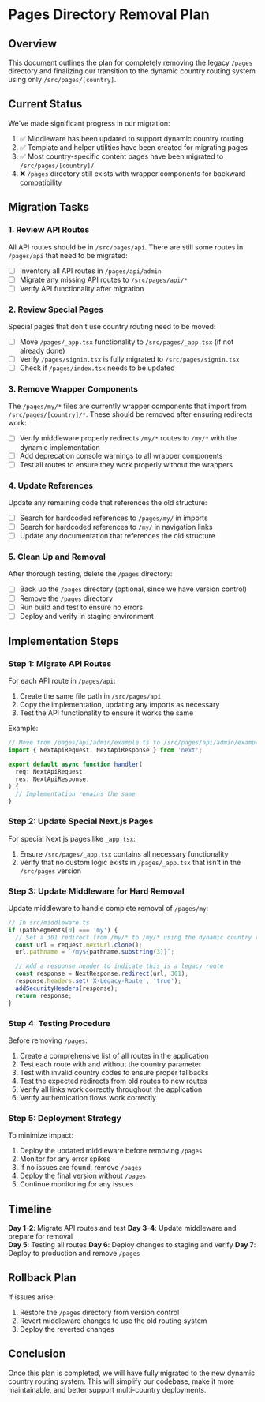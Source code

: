 # Pages Directory Removal Plan

## Overview

This document outlines the plan for completely removing the legacy `/pages` directory and finalizing our transition to the dynamic country routing system using only `/src/pages/[country]`.

## Current Status

We've made significant progress in our migration:

1. ✅ Middleware has been updated to support dynamic country routing
2. ✅ Template and helper utilities have been created for migrating pages
3. ✅ Most country-specific content pages have been migrated to `/src/pages/[country]/`
4. ❌ `/pages` directory still exists with wrapper components for backward compatibility

## Migration Tasks

### 1. Review API Routes

All API routes should be in `/src/pages/api`. There are still some routes in `/pages/api` that need to be migrated:

- [ ] Inventory all API routes in `/pages/api/admin`
- [ ] Migrate any missing API routes to `/src/pages/api/*`
- [ ] Verify API functionality after migration

### 2. Review Special Pages

Special pages that don't use country routing need to be moved:

- [ ] Move `/pages/_app.tsx` functionality to `/src/pages/_app.tsx` (if not already done)
- [ ] Verify `/pages/signin.tsx` is fully migrated to `/src/pages/signin.tsx`
- [ ] Check if `/pages/index.tsx` needs to be updated

### 3. Remove Wrapper Components

The `/pages/my/*` files are currently wrapper components that import from `/src/pages/[country]/*`. These should be removed after ensuring redirects work:

- [ ] Verify middleware properly redirects `/my/*` routes to `/my/*` with the dynamic implementation
- [ ] Add deprecation console warnings to all wrapper components
- [ ] Test all routes to ensure they work properly without the wrappers

### 4. Update References

Update any remaining code that references the old structure:

- [ ] Search for hardcoded references to `/pages/my/` in imports
- [ ] Search for hardcoded references to `/my/` in navigation links
- [ ] Update any documentation that references the old structure

### 5. Clean Up and Removal

After thorough testing, delete the `/pages` directory:

- [ ] Back up the `/pages` directory (optional, since we have version control)
- [ ] Remove the `/pages` directory
- [ ] Run build and test to ensure no errors
- [ ] Deploy and verify in staging environment

## Implementation Steps

### Step 1: Migrate API Routes

For each API route in `/pages/api`:

1. Create the same file path in `/src/pages/api`
2. Copy the implementation, updating any imports as necessary
3. Test the API functionality to ensure it works the same

Example:

```typescript
// Move from /pages/api/admin/example.ts to /src/pages/api/admin/example.ts
import { NextApiRequest, NextApiResponse } from 'next';

export default async function handler(
  req: NextApiRequest,
  res: NextApiResponse,
) {
  // Implementation remains the same
}
```

### Step 2: Update Special Next.js Pages

For special Next.js pages like `_app.tsx`:

1. Ensure `/src/pages/_app.tsx` contains all necessary functionality
2. Verify that no custom logic exists in `/pages/_app.tsx` that isn't in the `/src/pages` version

### Step 3: Update Middleware for Hard Removal

Update middleware to handle complete removal of `/pages/my`:

```typescript
// In src/middleware.ts
if (pathSegments[0] === 'my') {
  // Set a 301 redirect from /my/* to /my/* using the dynamic country route
  const url = request.nextUrl.clone();
  url.pathname = `/my${pathname.substring(3)}`;

  // Add a response header to indicate this is a legacy route
  const response = NextResponse.redirect(url, 301);
  response.headers.set('X-Legacy-Route', 'true');
  addSecurityHeaders(response);
  return response;
}
```

### Step 4: Testing Procedure

Before removing `/pages`:

1. Create a comprehensive list of all routes in the application
2. Test each route with and without the country parameter
3. Test with invalid country codes to ensure proper fallbacks
4. Test the expected redirects from old routes to new routes
5. Verify all links work correctly throughout the application
6. Verify authentication flows work correctly

### Step 5: Deployment Strategy

To minimize impact:

1. Deploy the updated middleware before removing `/pages`
2. Monitor for any error spikes
3. If no issues are found, remove `/pages`
4. Deploy the final version without `/pages`
5. Continue monitoring for any issues

## Timeline

**Day 1-2**: Migrate API routes and test
**Day 3-4**: Update middleware and prepare for removal  
**Day 5**: Testing all routes
**Day 6**: Deploy changes to staging and verify
**Day 7**: Deploy to production and remove `/pages`

## Rollback Plan

If issues arise:

1. Restore the `/pages` directory from version control
2. Revert middleware changes to use the old routing system
3. Deploy the reverted changes

## Conclusion

Once this plan is completed, we will have fully migrated to the new dynamic country routing system. This will simplify our codebase, make it more maintainable, and better support multi-country deployments.
